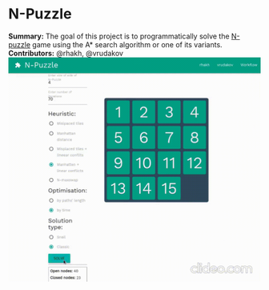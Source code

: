 # N-Puzzle
__Summary:__ The goal of this project is to programmatically solve the [N-puzzle](https://en.wikipedia.org/wiki/15_puzzle) game using the A\* search algorithm or one of its variants.
__Contributors:__ @rhakh, @vrudakov
![](webPages/demo_npuzzle.gif)
